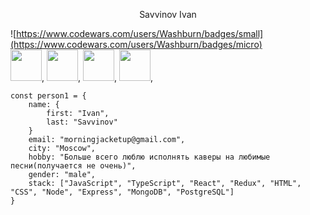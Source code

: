 <p align="center">
    Savvinov Ivan

![https://www.codewars.com/users/Washburn/badges/small](https://www.codewars.com/users/Washburn/badges/micro)<br/>
<img src="https://user-images.githubusercontent.com/74038190/212257454-16e3712e-945a-4ca2-b238-408ad0bf87e6.gif" width="50" height="50">,
<img src="https://user-images.githubusercontent.com/74038190/212257467-871d32b7-e401-42e8-a166-fcfd7baa4c6b.gif" width="50" height="50">,
<img src="https://user-images.githubusercontent.com/74038190/212257460-738ff738-247f-4445-a718-cdd0ca76e2db.gif" width="50" height="50">,
<img src="https://user-images.githubusercontent.com/74038190/238200441-1a797f46-efe4-41e6-9e75-5303e1bbcbfa.gif" width="50" height="50">,

```
const person1 = {
    name: {
        first: "Ivan",
        last: "Savvinov"
    }
    email: "morningjacketup@gmail.com",
    city: "Moscow",
    hobby: "Больше всего люблю исполнять каверы на любимые песни(получается не очень)",
    gender: "male",
    stack: ["JavaScript", "TypeScript", "React", "Redux", "HTML", "CSS", "Node", "Express", "MongoDB", "PostgreSQL"]
}
```

</p>
